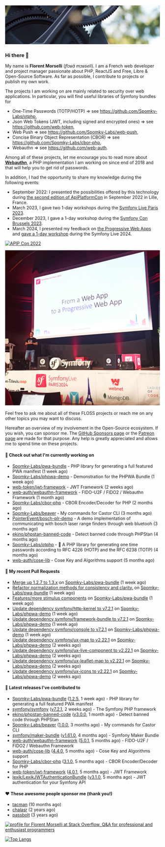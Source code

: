 ![Cover image](1.webp)

### Hi there 👋

My name is **Florent Morselli** (*flɔʁɑ̃ mɔʁseli*). I am a French web developer and project manager passionate about PHP, ReactJS and Free, Libre & Open-Source Software.
As far as possible, I contribute to projects or publish my own work.

The projects I am working on are mainly related to security over web applications. In particular, you will find useful libraries of Symfony bundles for
* One-Time Passwords (TOTP/HOTP) => see https://github.com/Spomky-Labs/otphp,
* Json Web Tokens (JWT, including signed and encrypted ones) => see https://github.com/web-token,
* Web Push => see https://github.com/Spomky-Labs/web-push,
* Concise Binary Object Representation (CBOR) => see https://github.com/Spomky-Labs/cbor-php,
* Webauthn => see https://github.com/web-auth.

Among all of these projects, let me encourage you to read more about [**Webauthn**](https://github.com/web-auth), a PHP implementation I am working on since end of 2018 and that will help you to get rid of passwords.

In addition, I had the opportunity to share my knowledge during the following events:

* September 2022: I presented the possibilities offered by this technology during [the second edition of ApiPlatformCon](https://youtu.be/Y2_0omg1CFk) in September 2022 in Lille, France.
* March 2023, I gave two 1-day workshops during the [Symfony Live Paris 2023](https://live.symfony.com/2023-paris/workshop/maximiser-la-securite-de-vos-applications-avec-le-bundle-security).
* December 2023, I gave a 1-day workshop during the [Symfony Con Brussels 2023](https://live.symfony.com/2023-brussels-con/workshop/road-to-safer-applications).
* March 2024, I presented my feedback on [the Progressive Web Apps](https://live.symfony.com/2024-paris/schedule/de-web-app-a-progressive-web-app) and [gave a 1-day workshop](https://live.symfony.com/2024-paris/workshop#securite-amelioree-et-webauthn-avec-symfony-2) during the Symfony Live 2024.

[![APIP Con 2022](https://user-images.githubusercontent.com/1091072/191684778-b9e26104-038d-45c2-a1b3-287233d15ecc.jpg)](https://api-platform.com/con/2022/conferences/webauthn-se-debarrasser-des-mots-de-passe-definitivement/)

[![Symfony Live 2024](Symfony%20Live%202024.png)](https://symfony.com/blog/symfonylive-paris-2024-from-web-app-to-progressive-web-app)


Feel free to ask me about all of these FLOSS projects or reach me on any other topics you may want to discuss.

Hereafter an overview of my involvement in the Open-Source ecosystem.
If you wish, you can sponsor me. The [GitHub Sponsors page](https://github.com/sponsors/Spomky/) or the [Patreon page](https://www.patreon.com/FlorentMorselli) are made for that purpose. Any help is greatly appreciated and allows me to spend time on these projects.

#### 👷 Check out what I'm currently working on

- [Spomky-Labs/pwa-bundle](https://github.com/Spomky-Labs/pwa-bundle) - PHP library for generating a full featured PWA manifest (1 week ago)
- [Spomky-Labs/phpwa-demo](https://github.com/Spomky-Labs/phpwa-demo) - Demonstration for the PHPWA Bundle (1 week ago)
- [web-token/jwt-framework](https://github.com/web-token/jwt-framework) - JWT Framework (2 weeks ago)
- [web-auth/webauthn-framework](https://github.com/web-auth/webauthn-framework) - FIDO-U2F / FIDO2 / Webauthn Framework (1 month ago)
- [Spomky-Labs/cbor-php](https://github.com/Spomky-Labs/cbor-php) - CBOR Encoder/Decoder for PHP (2 months ago)
- [Spomky-Labs/beaver](https://github.com/Spomky-Labs/beaver) - My commands for Castor CLI (3 months ago)
- [PointerEvent/bosch-plr-demo](https://github.com/PointerEvent/bosch-plr-demo) - A demo implementation of communicating with bosch laser range finders through web bluetooh (3 months ago)
- [ekino/phpstan-banned-code](https://github.com/ekino/phpstan-banned-code) - Detect banned code through PHPStan (4 months ago)
- [Spomky-Labs/otphp](https://github.com/Spomky-Labs/otphp) - :closed_lock_with_key: A PHP library for generating one time passwords according to RFC 4226 (HOTP) and the RFC 6238 (TOTP) (4 months ago)
- [web-auth/cose-lib](https://github.com/web-auth/cose-lib) - Cose Key and Algorithms support (5 months ago)

#### 🔨 My recent Pull Requests

- [Merge up 1.2.7 to 1.3.x](https://github.com/Spomky-Labs/pwa-bundle/pull/258) on [Spomky-Labs/pwa-bundle](https://github.com/Spomky-Labs/pwa-bundle) (1 week ago)
- [Refactor normalization methods for consistency and clarity.](https://github.com/Spomky-Labs/pwa-bundle/pull/257) on [Spomky-Labs/pwa-bundle](https://github.com/Spomky-Labs/pwa-bundle) (1 week ago)
- [Features/more stimulus components](https://github.com/Spomky-Labs/pwa-bundle/pull/255) on [Spomky-Labs/pwa-bundle](https://github.com/Spomky-Labs/pwa-bundle) (1 week ago)
- [Update dependency symfony/http-kernel to v7.2.1](https://github.com/Spomky-Labs/phpwa-demo/pull/60) on [Spomky-Labs/phpwa-demo](https://github.com/Spomky-Labs/phpwa-demo) (1 week ago)
- [Update dependency symfony/framework-bundle to v7.2.1](https://github.com/Spomky-Labs/phpwa-demo/pull/59) on [Spomky-Labs/phpwa-demo](https://github.com/Spomky-Labs/phpwa-demo) (1 week ago)
- [Update dependency symfony/console to v7.2.1](https://github.com/Spomky-Labs/phpwa-demo/pull/58) on [Spomky-Labs/phpwa-demo](https://github.com/Spomky-Labs/phpwa-demo) (1 week ago)
- [Update dependency symfony/ux-map to v2.22.1](https://github.com/Spomky-Labs/phpwa-demo/pull/56) on [Spomky-Labs/phpwa-demo](https://github.com/Spomky-Labs/phpwa-demo) (2 weeks ago)
- [Update dependency symfony/ux-live-component to v2.22.1](https://github.com/Spomky-Labs/phpwa-demo/pull/55) on [Spomky-Labs/phpwa-demo](https://github.com/Spomky-Labs/phpwa-demo) (2 weeks ago)
- [Update dependency symfony/ux-leaflet-map to v2.22.1](https://github.com/Spomky-Labs/phpwa-demo/pull/54) on [Spomky-Labs/phpwa-demo](https://github.com/Spomky-Labs/phpwa-demo) (2 weeks ago)
- [Update dependency symfony/ux-icons to v2.22.1](https://github.com/Spomky-Labs/phpwa-demo/pull/53) on [Spomky-Labs/phpwa-demo](https://github.com/Spomky-Labs/phpwa-demo) (2 weeks ago)

#### 🔭 Latest releases I've contributed to

- [Spomky-Labs/pwa-bundle](https://github.com/Spomky-Labs/pwa-bundle) ([1.2.5](https://github.com/Spomky-Labs/pwa-bundle/releases/tag/1.2.5), 1 week ago) - PHP library for generating a full featured PWA manifest
- [symfony/symfony](https://github.com/symfony/symfony) ([v7.2.1](https://github.com/symfony/symfony/releases/tag/v7.2.1), 2 weeks ago) - The Symfony PHP framework
- [ekino/phpstan-banned-code](https://github.com/ekino/phpstan-banned-code) ([v3.0.0](https://github.com/ekino/phpstan-banned-code/releases/tag/v3.0.0), 1 month ago) - Detect banned code through PHPStan
- [Spomky-Labs/beaver](https://github.com/Spomky-Labs/beaver) ([1.0.0](https://github.com/Spomky-Labs/beaver/releases/tag/1.0.0), 3 months ago) - My commands for Castor CLI
- [symfony/maker-bundle](https://github.com/symfony/maker-bundle) ([v1.61.0](https://github.com/symfony/maker-bundle/releases/tag/v1.61.0), 4 months ago) - Symfony Maker Bundle
- [web-auth/webauthn-framework](https://github.com/web-auth/webauthn-framework) ([5.0.1](https://github.com/web-auth/webauthn-framework/releases/tag/5.0.1), 5 months ago) - FIDO-U2F / FIDO2 / Webauthn Framework
- [web-auth/cose-lib](https://github.com/web-auth/cose-lib) ([4.4.0](https://github.com/web-auth/cose-lib/releases/tag/4.4.0), 5 months ago) - Cose Key and Algorithms support
- [Spomky-Labs/cbor-php](https://github.com/Spomky-Labs/cbor-php) ([3.1.0](https://github.com/Spomky-Labs/cbor-php/releases/tag/3.1.0), 5 months ago) - CBOR Encoder/Decoder for PHP
- [web-token/jwt-framework](https://github.com/web-token/jwt-framework) ([4.0.1](https://github.com/web-token/jwt-framework/releases/tag/4.0.1), 5 months ago) - JWT Framework
- [lexik/LexikJWTAuthenticationBundle](https://github.com/lexik/LexikJWTAuthenticationBundle) ([v3.1.0](https://github.com/lexik/LexikJWTAuthenticationBundle/releases/tag/v3.1.0), 5 months ago) - JWT authentication for your Symfony API

#### ❤️ These awesome people sponsor me (thank you!)

- [tacman](https://github.com/tacman) (10 months ago)
- [chalasr](https://github.com/chalasr) (2 years ago)
- [passbolt](https://github.com/passbolt) (3 years ago)

<a href="https://stackoverflow.com/users/2157818/florent-morselli"><img src="https://stackoverflow.com/users/flair/2157818.png" width="208" height="58" alt="profile for Florent Morselli at Stack Overflow, Q&amp;A for professional and enthusiast programmers" title="profile for Florent Morselli at Stack Overflow, Q&amp;A for professional and enthusiast programmers"></a>

[![Top Langs](https://wakatime.com/share/@Spomky/aa41d408-c524-4a5f-936d-0b9446698abd.svg)](https://wakatime.com/@Spomky)
